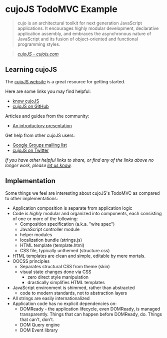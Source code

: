 # cujoJS TodoMVC Example

> cujo is an architectural toolkit for next generation JavaScript applications. It encourages highly modular development, declarative application assembly, and embraces the asynchronous nature of JavaScript and its fusion of object-oriented and functional programming styles.

> _[cujoJS - cujojs.com](http://cujojs.com)_


## Learning cujoJS

The [cujoJS website](http://cujojs.com) is a great resource for getting started.

Here are some links you may find helpful:

* [know cujoJS](http://know.cujojs.com/)
* [cujoJS on GitHub](https://github.com/cujojs)

Articles and guides from the community:

* [An introductory presentation](http://www.youtube.com/watch?v=TqX-CqYYwEc)

Get help from other cujoJS users:

* [Google Groups mailing list](https://groups.google.com/forum/#!forum/cujojs)
* [cujoJS on Twitter](http://twitter.com/cujojs)

_If you have other helpful links to share, or find any of the links above no longer work, please [let us know](https://github.com/tastejs/todomvc/issues)._


## Implementation

Some things we feel are interesting about cujoJS's TodoMVC as compared to other implementations:

* Application composition is separate from application logic
* Code is *highly* modular and organized into components, each consisting of
  one or more of the following:
	* Composition specification (a.k.a. "wire spec")
	* JavaScript controller module
	* helper modules
	* localization bundle (strings.js)
	* HTML template (template.html)
	* CSS file, typically unthemed (structure.css)
* HTML templates are clean and simple, editable by mere mortals.
* OOCSS principles
	* Separates structural CSS from theme (skin)
	* visual state changes done via CSS
		* zero direct style manipulation
		* drastically simplifies HTML templates
* JavaScript environment is shimmed, rather than abstracted
	* code to modern standards, not to abstraction layers
* All strings are easily internationalized
* Application code has no explicit dependencies on:
	* DOMReady - the application lifecycle, even DOMReady, is managed
	  transparently.  Things that can happen before DOMReady, do.
	  Things that can't, don't.
	* DOM Query engine
	* DOM Event library
